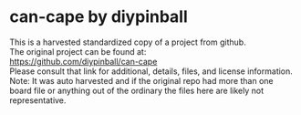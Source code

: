 
# can-cape by diypinball  
This is a harvested standardized copy of a project from github.  
The original project can be found at:  
https://github.com/diypinball/can-cape  
Please consult that link for additional, details, files, and license information.  
Note: It was auto harvested and if the original repo had more than one board file or anything out of the ordinary the files here are likely not representative.  
    